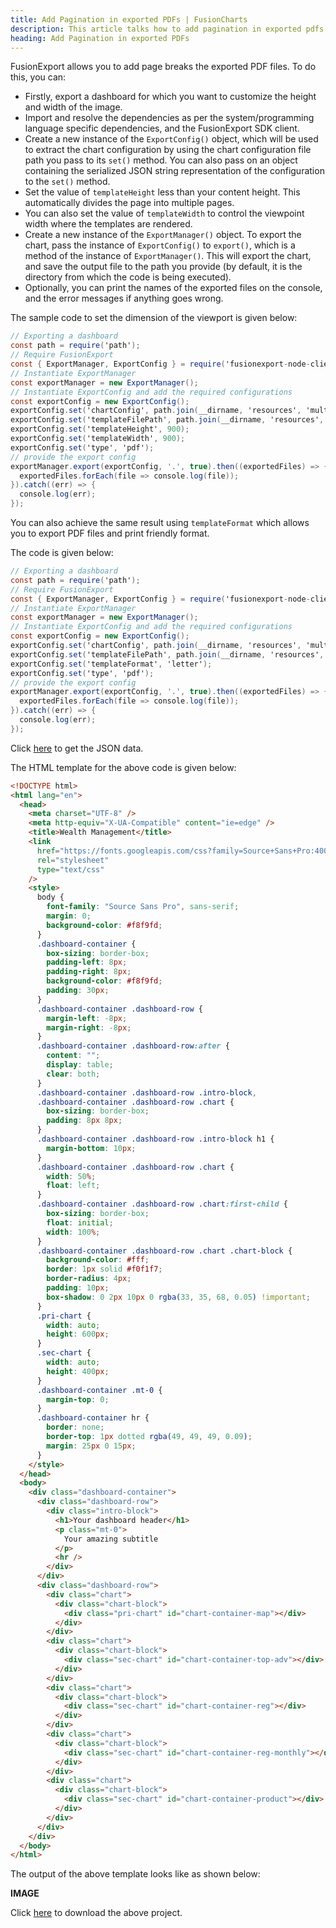 ```yaml
---
title: Add Pagination in exported PDFs | FusionCharts
description: This article talks how to add pagination in exported pdfs.
heading: Add Pagination in exported PDFs
---
```


FusionExport allows you to add page breaks the exported PDF files. To do this, you can:

- Firstly, export a dashboard for which you want to customize the height and width of the image.
- Import and resolve the dependencies as per the system/programming language specific dependencies, and the FusionExport SDK client.
- Create a new instance of the `ExportConfig()` object, which will be used to extract the chart configuration by using the chart configuration file path you pass to its `set()` method. You can also pass on an object containing the serialized JSON string representation of the configuration to the `set()` method.
- Set the value of `templateHeight` less than your content height. This automatically divides the page into multiple pages.
- You can also set the value of `templateWidth` to control the viewpoint width where the templates are rendered.
- Create a new instance of the `ExportManager()` object. To export the chart, pass the instance of `ExportConfig()` to `export()`, which is a method of the instance of `ExportManager()`. This will export the chart, and save the output file to the path you provide (by default, it is the directory from which the code is being executed).
- Optionally, you can print the names of the exported files on the console, and the error messages if anything goes wrong.

The sample code to set the dimension of the viewport is given below:

```csharp
// Exporting a dashboard
const path = require('path');
// Require FusionExport
const { ExportManager, ExportConfig } = require('fusionexport-node-client');
// Instantiate ExportManager
const exportManager = new ExportManager();
// Instantiate ExportConfig and add the required configurations
const exportConfig = new ExportConfig();
exportConfig.set('chartConfig', path.join(__dirname, 'resources', 'multiple.json'));
exportConfig.set('templateFilePath', path.join(__dirname, 'resources', 'template.html'));
exportConfig.set('templateHeight', 900);
exportConfig.set('templateWidth', 900);
exportConfig.set('type', 'pdf');
// provide the export config
exportManager.export(exportConfig, '.', true).then((exportedFiles) => {
  exportedFiles.forEach(file => console.log(file));
}).catch((err) => {
  console.log(err);
});
```

You can also achieve the same result using `templateFormat` which allows you to export PDF files and print friendly format.

The code is given below:

```csharp
// Exporting a dashboard
const path = require('path');
// Require FusionExport
const { ExportManager, ExportConfig } = require('fusionexport-node-client');
// Instantiate ExportManager
const exportManager = new ExportManager();
// Instantiate ExportConfig and add the required configurations
const exportConfig = new ExportConfig();
exportConfig.set('chartConfig', path.join(__dirname, 'resources', 'multiple.json'));
exportConfig.set('templateFilePath', path.join(__dirname, 'resources', 'template.html'));
exportConfig.set('templateFormat', 'letter');
exportConfig.set('type', 'pdf');
// provide the export config
exportManager.export(exportConfig, '.', true).then((exportedFiles) => {
  exportedFiles.forEach(file => console.log(file));
}).catch((err) => {
  console.log(err);
});
```

Click [here](https://github.com/fusioncharts/fusionexport-tutorials/blob/master/dimensions/chart_configs.json) to get the JSON data.

The HTML template for the above code is given below:

```html
<!DOCTYPE html>
<html lang="en">
  <head>
    <meta charset="UTF-8" />
    <meta http-equiv="X-UA-Compatible" content="ie=edge" />
    <title>Wealth Management</title>
    <link
      href="https://fonts.googleapis.com/css?family=Source+Sans+Pro:400,600"
      rel="stylesheet"
      type="text/css"
    />
    <style>
      body {
        font-family: "Source Sans Pro", sans-serif;
        margin: 0;
        background-color: #f8f9fd;
      }
      .dashboard-container {
        box-sizing: border-box;
        padding-left: 8px;
        padding-right: 8px;
        background-color: #f8f9fd;
        padding: 30px;
      }
      .dashboard-container .dashboard-row {
        margin-left: -8px;
        margin-right: -8px;
      }
      .dashboard-container .dashboard-row:after {
        content: "";
        display: table;
        clear: both;
      }
      .dashboard-container .dashboard-row .intro-block,
      .dashboard-container .dashboard-row .chart {
        box-sizing: border-box;
        padding: 8px 8px;
      }
      .dashboard-container .dashboard-row .intro-block h1 {
        margin-bottom: 10px;
      }
      .dashboard-container .dashboard-row .chart {
        width: 50%;
        float: left;
      }
      .dashboard-container .dashboard-row .chart:first-child {
        box-sizing: border-box;
        float: initial;
        width: 100%;
      }
      .dashboard-container .dashboard-row .chart .chart-block {
        background-color: #fff;
        border: 1px solid #f0f1f7;
        border-radius: 4px;
        padding: 10px;
        box-shadow: 0 2px 10px 0 rgba(33, 35, 68, 0.05) !important;
      }
      .pri-chart {
        width: auto;
        height: 600px;
      }
      .sec-chart {
        width: auto;
        height: 400px;
      }
      .dashboard-container .mt-0 {
        margin-top: 0;
      }
      .dashboard-container hr {
        border: none;
        border-top: 1px dotted rgba(49, 49, 49, 0.09);
        margin: 25px 0 15px;
      }
    </style>
  </head>
  <body>
    <div class="dashboard-container">
      <div class="dashboard-row">
        <div class="intro-block">
          <h1>Your dashboard header</h1>
          <p class="mt-0">
            Your amazing subtitle
          </p>
          <hr />
        </div>
      </div>
      <div class="dashboard-row">
        <div class="chart">
          <div class="chart-block">
            <div class="pri-chart" id="chart-container-map"></div>
          </div>
        </div>
        <div class="chart">
          <div class="chart-block">
            <div class="sec-chart" id="chart-container-top-adv"></div>
          </div>
        </div>
        <div class="chart">
          <div class="chart-block">
            <div class="sec-chart" id="chart-container-reg"></div>
          </div>
        </div>
        <div class="chart">
          <div class="chart-block">
            <div class="sec-chart" id="chart-container-reg-monthly"></div>
          </div>
        </div>
        <div class="chart">
          <div class="chart-block">
            <div class="sec-chart" id="chart-container-product"></div>
          </div>
        </div>
      </div>
    </div>
  </body>
</html>
```

The output of the above template looks like as shown below:

**IMAGE**

Click [here](https://github.com/fusioncharts/fusionexport-tutorials/tree/master/dimensions) to download the above project.

